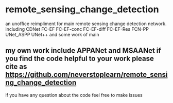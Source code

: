 # remote_sensing_change_detection
an unoffice reimpliment  for main remote sensing change detection network. including CDNet FC-EF FC-EF-conc FC-EF-diff FC-EF-Res FCN-PP UNet_ASPP UNet++ and some work of main 
## my own work include APPANet and MSAANet if you find the code helpful to your work please cite as https://github.com/neverstoplearn/remote_sensing_change_detection
if you have any question about the code feel free to make issues

